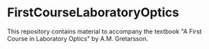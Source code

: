 # FirstCourseLaboratoryOptics

This repository contains material to accompany the textbook "A First Course in Laboratory Optics" by A.M. Gretarsson. 

